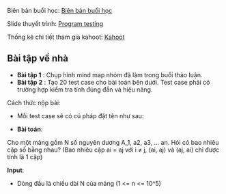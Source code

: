 Biên bản buổi học: [Biên bản buổi học](Biên%20bản%20buổi%20học.xlsx)

Slide thuyết trình: [Program testing](Program%20Testing.pptx)

Thống kê chi tiết tham gia kahoot: [Kahoot](câu%20hỏi%20về%20program%20testing.xlsx)

<h2>
  Bài tập về nhà
</h2>

- **Bài tập 1** : Chụp hình mind map nhóm đã làm trong buổi thảo luận.
- **Bài tập 2** : Tạo 20 test case cho bài toán bên dưới. Test case phải có trường hợp kiểm tra tính đúng đắn và hiệu năng.

Cách thức nộp bài:
- Mỗi test case sẽ có cú pháp đặt tên như sau:  

- **Bài toán**:

Cho một mảng gồm N số nguyên dương A_1, a2, a3, ... an. Hỏi có bao nhiêu cặp số bằng nhau? (Bao nhiêu cặp ai = aj với i ≠ j, (ai, aj) và (aj, ai) chỉ được tính là 1 cặp)

**Input**:
- Dòng đầu là chiều dài N của mảng (1 <= n <= 10^5) 

